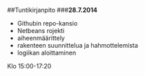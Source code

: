 ##Tuntikirjanpito
###__28.7.2014__
* Githubin repo-kansio
* Netbeans rojekti
* aiheenmäärittely
* rakenteen suunnittelua ja hahmottelemista
* logiikan aloittaminen

Klo 15:00-17:20

